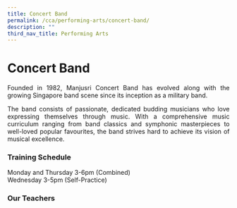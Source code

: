 ```yaml
---
title: Concert Band
permalink: /cca/performing-arts/concert-band/
description: ""
third_nav_title: Performing Arts
---
```

# Concert Band

<p style="text-align: justify;">Founded in 1982, Manjusri Concert Band has evolved along with the growing Singapore band scene since its inception as a military band.</p>

<p style="text-align: justify;">The band consists of passionate, dedicated budding musicians who love expressing themselves through music. With a comprehensive music curriculum ranging from band classics and symphonic masterpieces to well-loved popular favourites, the band strives hard to achieve its vision of musical excellence.</p>

### Training Schedule

Monday and Thursday 3-6pm (Combined)    
Wednesday 3-5pm (Self-Practice)

### Our Teachers